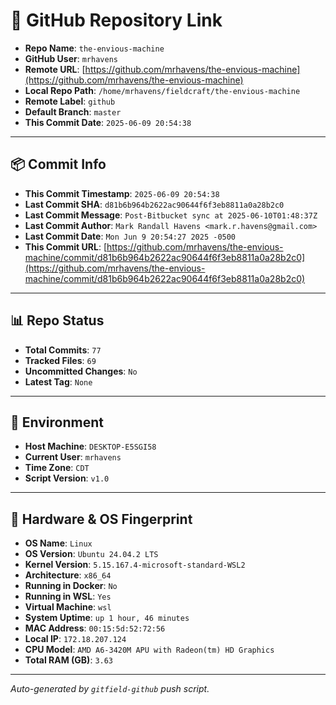 # 🔗 GitHub Repository Link

- **Repo Name**: `the-envious-machine`
- **GitHub User**: `mrhavens`
- **Remote URL**: [https://github.com/mrhavens/the-envious-machine](https://github.com/mrhavens/the-envious-machine)
- **Local Repo Path**: `/home/mrhavens/fieldcraft/the-envious-machine`
- **Remote Label**: `github`
- **Default Branch**: `master`
- **This Commit Date**: `2025-06-09 20:54:38`

---

## 📦 Commit Info

- **This Commit Timestamp**: `2025-06-09 20:54:38`
- **Last Commit SHA**: `d81b6b964b2622ac90644f6f3eb8811a0a28b2c0`
- **Last Commit Message**: `Post-Bitbucket sync at 2025-06-10T01:48:37Z`
- **Last Commit Author**: `Mark Randall Havens <mark.r.havens@gmail.com>`
- **Last Commit Date**: `Mon Jun 9 20:54:27 2025 -0500`
- **This Commit URL**: [https://github.com/mrhavens/the-envious-machine/commit/d81b6b964b2622ac90644f6f3eb8811a0a28b2c0](https://github.com/mrhavens/the-envious-machine/commit/d81b6b964b2622ac90644f6f3eb8811a0a28b2c0)

---

## 📊 Repo Status

- **Total Commits**: `77`
- **Tracked Files**: `69`
- **Uncommitted Changes**: `No`
- **Latest Tag**: `None`

---

## 🧭 Environment

- **Host Machine**: `DESKTOP-E5SGI58`
- **Current User**: `mrhavens`
- **Time Zone**: `CDT`
- **Script Version**: `v1.0`

---

## 🧬 Hardware & OS Fingerprint

- **OS Name**: `Linux`
- **OS Version**: `Ubuntu 24.04.2 LTS`
- **Kernel Version**: `5.15.167.4-microsoft-standard-WSL2`
- **Architecture**: `x86_64`
- **Running in Docker**: `No`
- **Running in WSL**: `Yes`
- **Virtual Machine**: `wsl`
- **System Uptime**: `up 1 hour, 46 minutes`
- **MAC Address**: `00:15:5d:52:72:56`
- **Local IP**: `172.18.207.124`
- **CPU Model**: `AMD A6-3420M APU with Radeon(tm) HD Graphics`
- **Total RAM (GB)**: `3.63`

---

_Auto-generated by `gitfield-github` push script._
